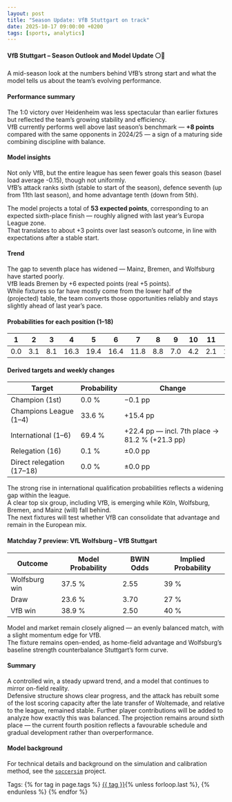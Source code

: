 ```yaml
---
layout: post
title: "Season Update: VfB Stuttgart on track"
date: 2025-10-17 09:00:00 +0200
tags: [sports, analytics]
---
```


#### VfB Stuttgart – Season Outlook and Model Update ⚪️🔴

A mid-season look at the numbers behind VfB’s strong start and what the model tells us about the team’s evolving performance.

#### Performance summary

The 1:0 victory over Heidenheim was less spectacular than earlier fixtures but reflected the team’s growing stability and efficiency.  
VfB currently performs well above last season’s benchmark — **+8 points** compared with the same opponents in 2024/25 — a sign of a maturing side combining discipline with balance.

#### Model insights

Not only VfB, but the entire league has seen fewer goals this season (basel load average -0.15), though not uniformly.  
VfB’s attack ranks sixth (stable to start of the season), defence seventh (up from 11th last season), and home advantage tenth (down from 5th).  

The model projects a total of **53 expected points**, corresponding to an expected sixth-place finish — roughly aligned with last year’s Europa League zone.  
That translates to about +3 points over last season’s outcome, in line with expectations after a stable start.

#### Trend

The gap to seventh place has widened — Mainz, Bremen, and Wolfsburg have started poorly.  
VfB leads Bremen by +6 expected points (real +5 points).  
While fixtures so far have mostly come from the lower half of the (projected) table, the team converts those opportunities reliably and stays slightly ahead of last year’s pace.

#### Probabilities for each position (1–18)

| 1 | 2 | 3 | 4 | 5 | 6 | 7 | 8 | 9 | 10 | 11 | 12 | 13 | 14 | 15 | 16 | 17 | 18 |
|:-:|:-:|:-:|:-:|:-:|:-:|:-:|:-:|:-:|:-:|:-:|:-:|:-:|:-:|:-:|:-:|:-:|:-:|
| 0.0 | 3.1 | 8.1 | 16.3 | 19.4 | 16.4 | 11.8 | 8.8 | 7.0 | 4.2 | 2.1 | 1.4 | 0.5 | 0.5 | 0.3 | 0.1 | 0.0 | 0.0 |

#### Derived targets and weekly changes

| Target | Probability | Change |
|---------|-------------|--------|
| Champion (1st) | 0.0 % | −0.1 pp |
| Champions League (1–4) | 33.6 % | +15.4 pp |
| International (1–6) | 69.4 % | +22.4 pp — incl. 7th place → 81.2 % (+21.3 pp) |
| Relegation (16) | 0.1 % | ±0.0 pp |
| Direct relegation (17–18) | 0.0 % | ±0.0 pp |

The strong rise in international qualification probabilities reflects a widening gap within the league.  
A clear top six group, including VfB, is emerging while Köln, Wolfsburg, Bremen, and Mainz (will) fall behind.  
The next fixtures will test whether VfB can consolidate that advantage and remain in the European mix.

#### Matchday 7 preview: VfL Wolfsburg – VfB Stuttgart

| Outcome | Model Probability | BWIN Odds | Implied Probability |
|----------|-------------------|-----------|---------------------|
| Wolfsburg win | 37.5 % | 2.55 | 39 % |
| Draw | 23.6 % | 3.70 | 27 % |
| VfB win | 38.9 % | 2.50 | 40 % |

Model and market remain closely aligned — an evenly balanced match, with a slight momentum edge for VfB.  
The fixture remains open-ended, as home-field advantage and Wolfsburg’s baseline strength counterbalance Stuttgart’s form curve.

#### Summary

A controlled win, a steady upward trend, and a model that continues to mirror on-field reality.  
Defensive structure shows clear progress, and the attack has rebuilt some of the lost scoring capacity 
after the late transfer of Woltemade, and relative to the league, remained stable.
Further player contributions will be added to analyze how exactly this was balanced.
The projection remains around sixth place — the current fourth position reflects a favourable schedule and gradual development rather than overperformance.

#### Model background

For technical details and background on the simulation and calibration method, see the [`soccersim`](https://bvonboyen.github.io/projects/soccersim/) project.


<p>Tags:
{% for tag in page.tags %}
  <a href="/tags/{{ tag | slugify }}/">{{ tag }}</a>{% unless forloop.last %}, {% endunless %}
{% endfor %}
</p>
